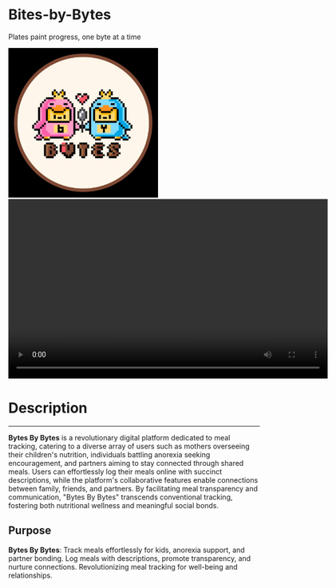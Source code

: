 # Bites-by-Bytes
Plates paint progress, one byte at a time

<img src="photo_2023-09-30_17-11-54.jpg" width="300" height="300">

<video width="640" height="360" controls>
  <source src="https://github.com/glennquah/Bites-by-Bytes/raw/main/Bytesforbytes%20vid.mp4" type="video/mp4">
  Your browser does not support the video tag.
</video>


# Description
---
**Bytes By Bytes** is a revolutionary digital platform dedicated to meal tracking, catering to a diverse array of users such as mothers overseeing their children's nutrition, individuals battling anorexia seeking encouragement, and partners aiming to stay connected through shared meals. Users can effortlessly log their meals online with succinct descriptions, while the platform's collaborative features enable connections between family, friends, and partners. By facilitating meal transparency and communication, "Bytes By Bytes" transcends conventional tracking, fostering both nutritional wellness and meaningful social bonds.

## Purpose
**Bytes By Bytes**: Track meals effortlessly for kids, anorexia support, and partner bonding. Log meals with descriptions, promote transparency, and nurture connections. Revolutionizing meal tracking for well-being and relationships.
